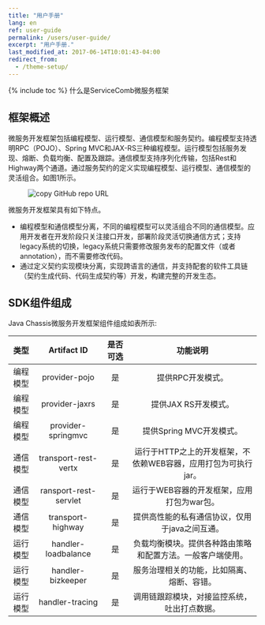 ```yaml
---
title: "用户手册"
lang: en
ref: user-guide
permalink: /users/user-guide/
excerpt: "用户手册."
last_modified_at: 2017-06-14T10:01:43-04:00
redirect_from:
  - /theme-setup/
---
```


{% include toc %}
什么是ServiceComb微服务框架

## 框架概述
微服务开发框架包括编程模型、运行模型、通信模型和服务契约。编程模型支持透明RPC（POJO）、Spring MVC和JAX-RS三种编程模型。运行模型包括服务发现、熔断、负载均衡、配置及跟踪。通信模型支持序列化传输，包括Rest和Highway两个通道。通过服务契约的定义实现编程模型、运行模型、通信模型的灵活组合。如图1所示。

<figure>
  <img src="{{ '/assets/images/servicecomb-models.png' | absolute_url }}" alt="copy GitHub repo URL">
  <figcaption></figcaption>
</figure>

微服务开发框架具有如下特点。

- 编程模型和通信模型分离，不同的编程模型可以灵活组合不同的通信模型。应用开发者在开发阶段只关注接口开发，部署阶段灵活切换通信方式；支持legacy系统的切换，legacy系统只需要修改服务发布的配置文件（或者annotation），而不需要修改代码。
- 通过定义契约实现模块分离，实现跨语言的通信，并支持配套的软件工具链（契约生成代码、代码生成契约等）开发，构建完整的开发生态。


## SDK组件组成

Java Chassis微服务开发框架组件组成如表所示:

|类型|Artifact ID|是否可选|功能说明|
|:--------:|:--------------:|:------:|:--------------------:|
|编程模型|provider-pojo|是| 提供RPC开发模式。|
|编程模型|provider-jaxrs|是| 提供JAX RS开发模式。|
|编程模型|provider-springmvc|是| 提供Spring MVC开发模式。|
|通信模型|transport-rest-vertx|是| 运行于HTTP之上的开发框架，不依赖WEB容器，应用打包为可执行jar。|
|通信模型|ransport-rest-servlet|是| 运行于WEB容器的开发框架，应用打包为war包。|
|通信模型|transport-highway|是| 提供高性能的私有通信协议，仅用于java之间互通。|
|运行模型|handler-loadbalance|是| 负载均衡模块。提供各种路由策略和配置方法。一般客户端使用。|
|运行模型|handler-bizkeeper|是| 服务治理相关的功能，比如隔离、熔断、容错。|
|运行模型|handler-tracing|是| 调用链跟踪模块，对接监控系统，吐出打点数据。|

